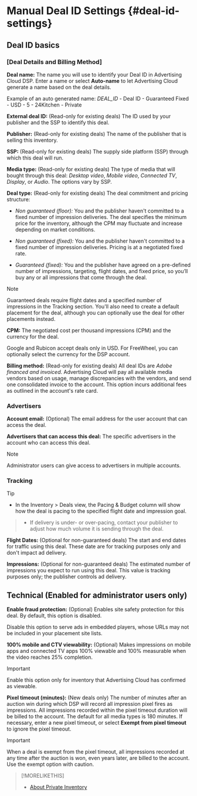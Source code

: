 # Manual Deal ID Settings {#deal-id-settings}

## Deal ID basics

### [Deal Details and Billing Method]

**Deal name:**  The name you will use to identify your Deal ID in Advertising Cloud DSP. Enter a name or select **Auto-name** to let Advertising Cloud generate a name based on the deal details.

Example of an auto generated name: *DEAL_ID* - Deal ID - Guaranteed Fixed - USD - 5 - 24Kitchen - Private

**External deal ID:** (Read-only for existing deals) The ID used by your publisher and the SSP to identify this deal.

**Publisher:** (Read-only for existing deals) The name of the publisher that is selling this inventory.

**SSP:** (Read-only for existing deals) The supply side platform (SSP) through which this deal will run.

**Media type:** (Read-only for existing deals) The type of media that will bought through this deal:  *Desktop video*, *Mobile video*, *Connected TV*, *Display*, or *Audio*. The options vary by SSP.

**Deal type:** (Read-only for existing deals) The deal commitment and pricing structure:

* *Non guaranteed (floor):* You and the publisher haven't committed to a fixed number of impression deliveries. The deal specifies the minimum price for the inventory, although the CPM may fluctuate and increase depending on market conditions.

* *Non guaranteed (fixed):* You and the publisher haven't committed to a fixed number of impression deliveries. Pricing is at a negotiated fixed rate.

* *Guaranteed (fixed):*  You and the publisher have agreed on a pre-defined number of impressions, targeting, flight dates, and fixed price, so you’ll buy any or all impressions that come through the deal. 

>[!NOTE]
>
>Guaranteed deals require flight dates and a specified number of impressions in the Tracking section. You'll also need to create a default placement for the deal, although you can optionally use the deal for other placements instead.

**CPM:** The negotiated cost per thousand impressions (CPM) and the currency for the deal.

Google and Rubicon accept deals only in USD. For FreeWheel, you can optionally select the currency for the DSP account. <!-- FreeWheel is the only SSP with non-US currencies. -->

**Billing method:** (Read-only for existing deals) All deal IDs are *Adobe financed and invoiced*. Advertising Cloud will pay all available media vendors based on usage, manage discrepancies with the vendors, and send one consolidated invoice to the account. This option incurs additional fees as outlined in the account's rate card<!--[](/help/dsp/admin/rate-card-view.md)-->.

### Advertisers

**Account email:** (Optional) The email address for the user account that can access the deal.

**Advertisers that can access this deal:** The specific advertisers in the account who can access this deal.

>[!NOTE]
>
>Administrator users can give access to advertisers in multiple accounts.

### Tracking

>[!TIP]
>
>* In the Inventory > Deals view, the Pacing & Budget column will show how the deal is pacing to the specified flight date and impression goal.

>* If delivery is under- or over-pacing, contact your publisher to adjust how much volume it is sending through the deal.

**Flight Dates:** (Optional for non-guaranteed deals) The start and end dates for traffic using this deal. These date are for tracking purposes only and don't impact ad delivery.

**Impressions:** (Optional for non-guaranteed deals) The estimated number of impressions you expect to run using this deal. This value is tracking purposes only; the publisher controls ad delivery.

## Technical (Enabled for administrator users only)

**Enable fraud protection:** (Optional) Enables site safety protection for this deal. By default, this option is disabled.

Disable this option to serve ads in embedded players, whose URLs may not be included in your placement site lists.

**100% mobile and CTV viewability:** (Optional) Makes impressions on mobile apps and connected TV apps 100% viewable and 100% measurable when the video reaches 25% completion. <!-- verify this -->

>[!IMPORTANT]
>
>Enable this option only for inventory that Advertising Cloud has confirmed as viewable.

**Pixel timeout (minutes):** (New deals only) The number of minutes after an auction win during which DSP will record all impression pixel fires as impressions. All impressions recorded within the pixel timeout duration will be billed to the account. The default for all media types is 180 minutes. If necessary, enter a new pixel timeout, or select **Exempt from pixel timeout** to ignore the pixel timeout.

>[!IMPORTANT]
>
>When a deal is exempt from the pixel timeout, all impressions recorded at any time after the auction is won, even years later, are billed to the account. Use the exempt option with caution.

>[!MORELIKETHIS]
>
>* [About Private Inventory](private-inventory-about.md)
<!-- >* [Create Manual Deal ID Details](deal-id-create.md) -->
